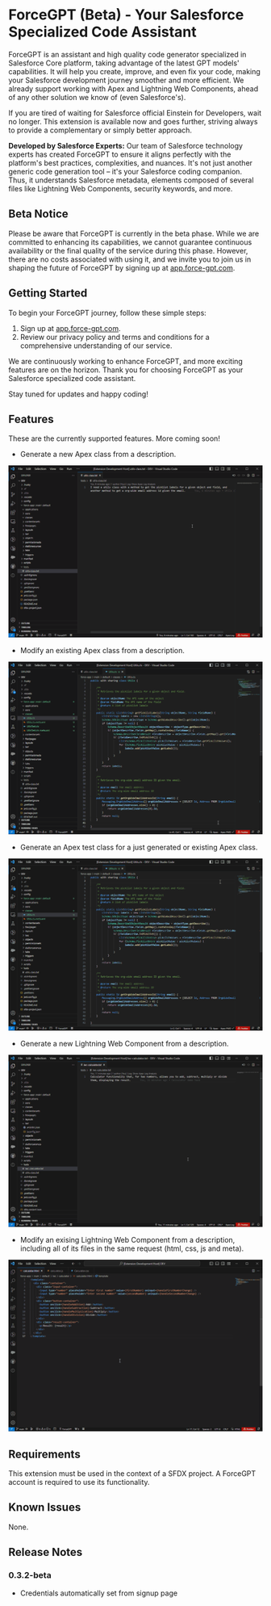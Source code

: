 # ForceGPT (Beta) - Your Salesforce Specialized Code Assistant

ForceGPT is an assistant and high quality code generator specialized in Salesforce Core platform, taking advantage of the latest GPT models' capabilities. It will help you create, improve, and even fix your code, making your Salesforce development journey smoother and more efficient. We already support working with Apex and Lightning Web Components, ahead of any other solution we know of (even Salesforce's).

If you are tired of waiting for Salesforce official Einstein for Developers, wait no longer. This extension is available now and goes further, striving always to provide a complementary or simply better approach.

**Developed by Salesforce Experts:** Our team of Salesforce technology experts has created ForceGPT to ensure it aligns perfectly with the platform's best practices, complexities, and nuances. It's not just another generic code generation tool – it's your Salesforce coding companion. Thus, it understands Salesforce metadata, elements composed of several files like Lightning Web Components, security keywords, and more.

## Beta Notice

Please be aware that ForceGPT is currently in the beta phase. While we are committed to enhancing its capabilities, we cannot guarantee continuous availability or the final quality of the service during this phase. However, there are no costs associated with using it, and we invite you to join us in shaping the future of ForceGPT by signing up at [app.force-gpt.com](https://app.force-gpt.com).

## Getting Started

To begin your ForceGPT journey, follow these simple steps:

1. Sign up at [app.force-gpt.com](https://app.force-gpt.com).
2. Review our privacy policy and terms and conditions for a comprehensive understanding of our service.

We are continuously working to enhance ForceGPT, and more exciting features are on the horizon. Thank you for choosing ForceGPT as your Salesforce specialized code assistant.

Stay tuned for updates and happy coding!

## Features

These are the currently supported features. More coming soon!

- Generate a new Apex class from a description.

![Demo](/assets/demo/generate-apex-and-test.gif)

- Modify an existing Apex class from a description.

![Demo](/assets/demo/modify-apex.gif)

- Generate an Apex test class for a just generated or existing Apex class.

![Demo](/assets/demo/generate-apex-test.gif)

- Generate a new Lightning Web Component from a description.

![Demo](/assets/demo/generate-lwc.gif)

- Modify an exising Lightning Web Component from a description, including all of its files in the same request (html, css, js and meta).

![Demo](/assets/demo/modify-lwc.gif)

## Requirements

This extension must be used in the context of a SFDX project.
A ForceGPT account is required to use its functionality.

## Known Issues

None.

## Release Notes

### 0.3.2-beta

- Credentials automatically set from signup page